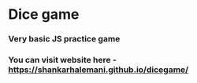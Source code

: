 # Dice game 
### Very basic JS practice game
### You can visit website here - https://shankarhalemani.github.io/dicegame/

